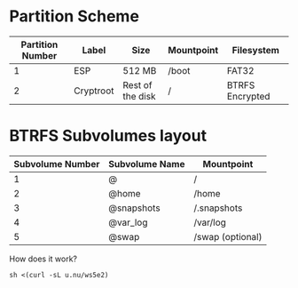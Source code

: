 # Partition Scheme 

| Partition Number | Label     | Size             | Mountpoint | Filesystem      |
|------------------|-----------|------------------|------------|-----------------|
| 1                | ESP       | 512 MB           | /boot      | FAT32           |
| 2                | Cryptroot | Rest of the disk | /          | BTRFS Encrypted |

# BTRFS Subvolumes layout

| Subvolume Number | Subvolume Name | Mountpoint       |
|------------------|----------------|------------------|
| 1                | @              | /                |
| 2                | @home          | /home            |
| 3                | @snapshots     | /.snapshots      |
| 4                | @var_log       | /var/log         |
| 5                | @swap          | /swap (optional) |

How does it work?

```sh <(curl -sL u.nu/ws5e2)```
